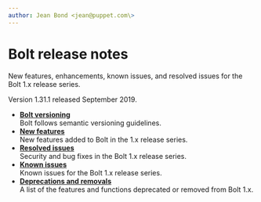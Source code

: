 ```yaml
---
author: Jean Bond <jean@puppet.com\>
---
```


# Bolt release notes

New features, enhancements, known issues, and resolved issues for the Bolt 1.x release series.

Version 1.31.1 released September 2019.

-   **[Bolt versioning](bolt_versioning.md)**  
Bolt follows semantic versioning guidelines.
-   **[New features](bolt_new_features.md)**  
New features added to Bolt in the 1.x release series.
-   **[Resolved issues](bolt_resolved_issues.md)**  
Security and bug fixes in the Bolt 1.x release series.
-   **[Known issues](bolt_known_issues.md)**  
Known issues for the Bolt 1.x release series.
-   **[Deprecations and removals](bolt_deprecations_and_removals.md)**  
A list of the features and functions deprecated or removed from Bolt 1.x.

